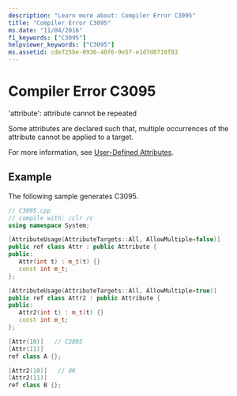 ```yaml
---
description: "Learn more about: Compiler Error C3095"
title: "Compiler Error C3095"
ms.date: "11/04/2016"
f1_keywords: ["C3095"]
helpviewer_keywords: ["C3095"]
ms.assetid: cde725be-0936-40f6-9e57-e1d7d0710f83
---
```

# Compiler Error C3095

'attribute': attribute cannot be repeated

Some attributes are declared such that, multiple occurrences of the attribute cannot be applied to a target.

For more information, see [User-Defined Attributes](../../extensions/user-defined-attributes-cpp-component-extensions.md).

## Example

The following sample generates C3095.

```cpp
// C3095.cpp
// compile with: /clr /c
using namespace System;

[AttributeUsage(AttributeTargets::All, AllowMultiple=false)]
public ref class Attr : public Attribute {
public:
   Attr(int t) : m_t(t) {}
   const int m_t;
};

[AttributeUsage(AttributeTargets::All, AllowMultiple=true)]
public ref class Attr2 : public Attribute {
public:
   Attr2(int t) : m_t(t) {}
   const int m_t;
};

[Attr(10)]   // C3095
[Attr(11)]
ref class A {};

[Attr2(10)]   // OK
[Attr2(11)]
ref class B {};
```
